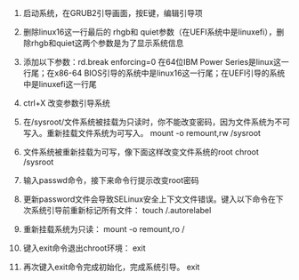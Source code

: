 1. 启动系统，在GRUB2引导画面，按E键，编辑引导项 
2. 删除linux16这一行最后的 rhgb和 quiet参数（在UEFI系统中是linuxefi），删除rhgb和quiet这两个参数是为了显示系统信息 
3. 添加以下参数：rd.break enforcing=0 
在64位IBM Power Series是linux这一行尾；在x86-64 BIOS引导的系统中是linux16这一行尾；在UEFI引导的系统中是linuxefi这一行尾 
4. ctrl+X 改变参数引导系统
5. 在/sysroot/文件系统被挂载为只读时，你不能改变密码，因为文件系统为不可写入。重新挂载文件系统为可写入。 
mount -o remount,rw /sysroot

6. 文件系统被重新挂载为可写，像下面这样改变文件系统的root 
chroot /sysroot

7. 输入passwd命令，接下来命令行提示改变root密码
8. 更新password文件会导致SELinux安全上下文文件错误。键入以下命令在下次系统引导前重新标记所有文件： touch /.autorelabel

9. 重新挂载系统为只读： mount -o remount,ro / 
10. 键入exit命令退出chroot环境： exit

11. 再次键入exit命令完成初始化，完成系统引导。 exit 
